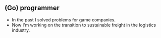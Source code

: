 ## (Go) programmer

- In the past I solved problems for game companies. 
- Now I'm working on the transition to sustainable freight in the logistics
industry.
